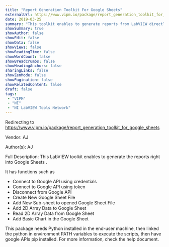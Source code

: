 ```yaml
---
title: "Report Generation Toolkit For Google Sheets"
externalUrl: https://www.vipm.io/package/report_generation_toolkit_for_google_sheets
date: 2019-03-25
summary: "This toolkit enables to generate reports from LabVIEW directly into google sheets."
showSummary: true
showAuthor: false
showEdit: false
showData: false
showViews: false
showReadingTime: false
showWordCount: false
showBreadcrumbs: false
showHeadingAnchors: false
sharingLinks: false
showZenMode: false
showPagination: false
showRelatedContent: false
draft: false
tags:
 - "VIPM"
 - "NI"
 - "NI LabVIEW Tools Network"
---
```


Redirecting to https://www.vipm.io/package/report_generation_toolkit_for_google_sheets

Vendor: AJ

Author(s): AJ
 
Full Description:
This LabVIEW toolkit enables to generate the reports right into Google Sheets .  

It has functions such as
-  Connect to Google API using credentials
-  Connect to Google API using token
-  Disconnect from Google API
-  Create New Google Sheet File
-  Add New Sub-sheet to opened Google Sheet File
-  Add 2D Array Data to Google Sheet
-  Read 2D Array Data from Google Sheet
-  Add Basic Chart in the Google Sheet

This package needs Python installed in the end-user machine, then linked the python in environment PATH variables to execute the scripts, then have google APIs pip installed.  For more information, check the help document.
